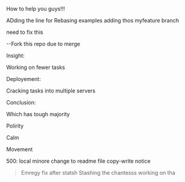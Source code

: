 How to help you guys!!!

ADding the line for Rebasing examples adding thos myfeature branch

need to fix this

--Fork this repo due to merge

Insight:

Working on fewer tasks

Deployement:

Cracking tasks into multiple servers


Conclusion:

Which has tough majority

Polirity 

Calm 

Movement

500: local minore change to readme file
copy-write notice

> Emregy fix after statsh
Stashing the chantesss working on tha
